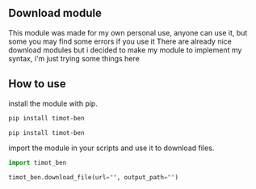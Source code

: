 ## Download module

This module was made for my own personal use, anyone can use it, but some you may find some errors if you use it
There are already nice download modules but i decided to make my module to implement my syntax, i'm just trying some things here

## How to use

install the module with pip.

```powershell
pip install timot-ben

```

```bash
pip install timot-ben
```

import the module in your scripts and use it to download files.

```python
import timot_ben

timot_ben.download_file(url="", output_path="")
```